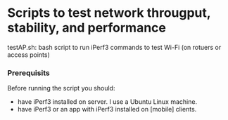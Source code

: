 # Scripts to test network througput, stability, and performance

testAP.sh: bash script to run iPerf3 commands to test Wi-Fi (on rotuers or access points)

### Prerequisits
Before running the script you should:
- have iPerf3 installed on server. I use a Ubuntu Linux machine.
- have iPerf3 or an app with iPerf3 installed on [mobile] clients.

